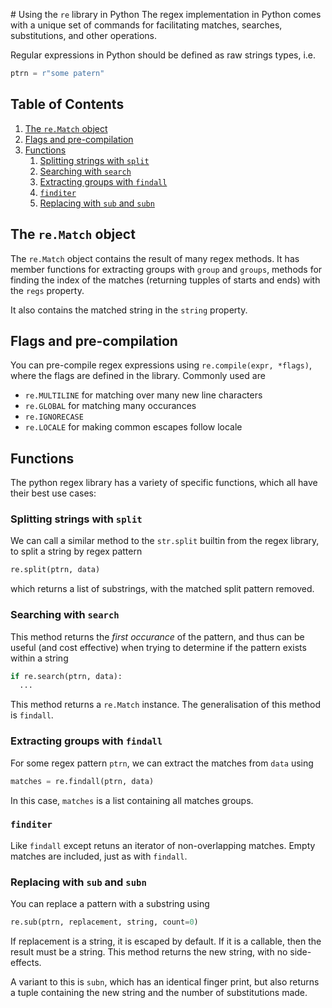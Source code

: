 # Using the `re` library in Python 
The regex implementation in Python comes with a unique set of commands for facilitating matches, searches, substitutions, and other operations.

Regular expressions in Python should be defined as raw strings types, i.e.
```python
ptrn = r"some patern"
```

<!--BEGIN TOC-->
## Table of Contents
1. [The `re.Match` object](#toc-sub-tag-0)
2. [Flags and pre-compilation](#toc-sub-tag-1)
3. [Functions](#toc-sub-tag-2)
	1. [Splitting strings with `split`](#toc-sub-tag-3)
	2. [Searching with `search`](#toc-sub-tag-4)
	3. [Extracting groups with `findall`](#toc-sub-tag-5)
	4. [`finditer`](#toc-sub-tag-6)
	5. [Replacing with `sub` and `subn`](#toc-sub-tag-7)
<!--END TOC-->


## The `re.Match` object <a name="toc-sub-tag-0"></a>
The `re.Match` object contains the result of many regex methods. It has member functions for extracting groups with `group` and `groups`, methods for finding the index of the matches (returning tupples of starts and ends) with the `regs` property.

It also contains the matched string in the `string` property.

## Flags and pre-compilation <a name="toc-sub-tag-1"></a>
You can pre-compile regex expressions using `re.compile(expr, *flags)`, where the flags are defined in the library. Commonly used are 

- `re.MULTILINE` for matching over many new line characters
- `re.GLOBAL` for matching many occurances 
- `re.IGNORECASE`
- `re.LOCALE` for making common escapes follow locale 

## Functions <a name="toc-sub-tag-2"></a>
The python regex library has a variety of specific functions, which all have their best use cases:

### Splitting strings with `split` <a name="toc-sub-tag-3"></a>
We can call a similar method to the `str.split` builtin from the regex library, to split a string by regex pattern
```python
re.split(ptrn, data)
```
which returns a list of substrings, with the matched split pattern removed.

### Searching with `search` <a name="toc-sub-tag-4"></a>
This method returns the *first occurance* of the pattern, and thus can be useful (and cost effective) when trying to determine if the pattern exists within a string
```python
if re.search(ptrn, data):
  ...
```
This method returns a `re.Match` instance. The generalisation of this method is `findall`.

### Extracting groups with `findall` <a name="toc-sub-tag-5"></a>
For some regex pattern `ptrn`, we can extract the matches from `data` using
```python
matches = re.findall(ptrn, data)
``` 
In this case, `matches` is a list containing all matches groups.

### `finditer` <a name="toc-sub-tag-6"></a>
Like `findall` except retuns an iterator of non-overlapping matches. Empty matches are included, just as with `findall`. 

### Replacing with `sub` and `subn` <a name="toc-sub-tag-7"></a>
You can replace a pattern with a substring using 
```python
re.sub(ptrn, replacement, string, count=0)
```
If replacement is a string, it is escaped by default. If it is a callable, then the result must be a string. This method returns the new string, with no side-effects.

A variant to this is `subn`, which has an identical finger print, but also returns a tuple containing the new string and the number of substitutions made.
